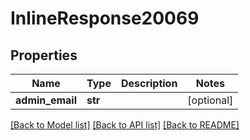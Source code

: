 # InlineResponse20069

## Properties
Name | Type | Description | Notes
------------ | ------------- | ------------- | -------------
**admin_email** | **str** |  | [optional] 

[[Back to Model list]](../README.md#documentation-for-models) [[Back to API list]](../README.md#documentation-for-api-endpoints) [[Back to README]](../README.md)

